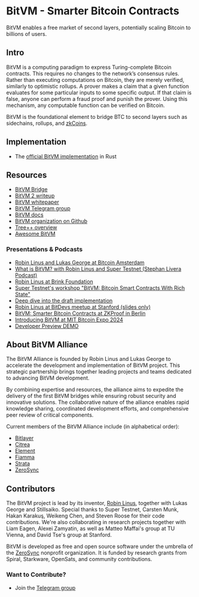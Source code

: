 # BitVM - Smarter Bitcoin Contracts

BitVM enables a free market of second layers, potentially scaling Bitcoin to billions of users.

## Intro
BitVM is a computing paradigm to express Turing-complete Bitcoin contracts. This requires no changes to the network’s consensus rules. Rather than executing computations on Bitcoin, they are merely verified, similarly to optimistic rollups. A prover makes a claim that a given function evaluates for some particular inputs to some specific output. If that claim is false, anyone can perform a fraud proof and punish the prover. Using this mechanism, any computable function can be verified on Bitcoin.

BitVM is the foundational element to bridge BTC to second layers such as sidechains, rollups, and [zkCoins](https://gist.github.com/RobinLinus/d036511015caea5a28514259a1bab119).

## Implementation
- The [official BitVM implementation](https://github.com/BitVM/BitVM) in Rust

## Resources
- [BitVM Bridge](https://bitvm.org/bitvm_bridge.pdf)
- [BitVM 2 writeup](./bitvm2)
- [BitVM whitepaper](bitvm.pdf)
- [BitVM Telegram group](https://t.me/bitVM_chat)
- [BitVM docs](https://github.com/BitVM/BitVM/tree/1dce989d1963b90c35391b77b451c6823302d503/bitvm/docs)
- [BitVM organization on Github](https://github.com/BitVM)
- [Tree++ overview](treeplusplus.md)
- [Awesome BitVM](https://github.com/Rsync25/awesome-bitvm)

### Presentations & Podcasts
- [Robin Linus and Lukas George at Bitcoin Amsterdam](https://www.youtube.com/watch?v=rubs5SrkGsM)
- [What is BitVM? with Robin Linus and Super Testnet (Stephan Livera Podcast)](https://www.youtube.com/watch?v=XxqQU6j6jI8)
- [Robin Linus at Brink Foundation](https://brink.dev/blog/2024/01/16/eng-call-bitvm)
- [Super Testnet's workshop "BitVM: Bitcoin Smart Contracts With Rich State"](https://www.youtube.com/watch?v=LwH9fhY4uGA)
- [Deep dive into the draft implementation](https://www.youtube.com/watch?v=7sRqzoZorn0)
- [Robin Linus at BitDevs meetup at Stanford (slides only)](https://docs.google.com/presentation/d/12gHxC1bR6Nb7A5IzkRvIdw44l1zP1Tn1ea_DnTbA61Q/edit?usp=sharing)
- [BitVM: Smarter Bitcoin Contracts at ZKProof in Berlin](https://www.youtube.com/live/VIg7BjX_lJw)
- [Introducing BitVM at MIT Bitcoin Expo 2024](https://www.youtube.com/watch?v=nhR_g9hPnqM)
- [Developer Preview DEMO](./demo/)

## About BitVM Alliance

The BitVM Alliance is founded by Robin Linus and Lukas George to accelerate the development and implementation of BitVM project. This strategic partnership brings together leading projects and teams dedicated to advancing BitVM development.

By combining expertise and resources, the alliance aims to expedite the delivery of the first BitVM bridges while ensuring robust security and innovative solutions. The collaborative nature of the alliance enables rapid knowledge sharing, coordinated development efforts, and comprehensive peer review of critical components.

Current members of the BitVM Alliance include (in alphabetical order):

- [Bitlayer](https://x.com/BitlayerLabs)
- [Citrea](https://x.com/citrea_xyz)
- [Element](https://x.com/element_labs42)
- [Fiamma](https://x.com/fiamma_labs)
- [Strata](https://x.com/Strata_BTC)
- [ZeroSync](https://x.com/ZeroSync_)


## Contributors
The BitVM project is lead by its inventor, [Robin Linus](https://robinlinus.com), together with Lukas George and Stillsaiko. Special thanks to Super Testnet, Carsten Munk, Hakan Karakuş, Weikeng Chen, and Steven Roose for their code contributions. We're also collaborating in research projects together with Liam Eagen, Alexei Zamyatin, as well as Matteo Maffai's group at TU Vienna, and David Tse's group at Stanford.

BitVM is developed as free and open source software under the umbrella of the [ZeroSync](https://zerosync.org) nonprofit organization. It is funded by research grants from Spiral, Starkware, OpenSats, and community contributions.

### Want to Contribute?
- Join the [Telegram group](https://t.me/bitVM_chat)
